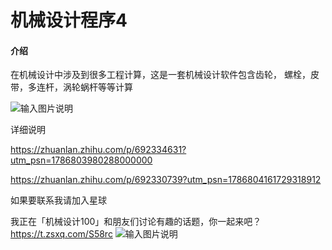 # 机械设计程序4

#### 介绍
在机械设计中涉及到很多工程计算，这是一套机械设计软件包含齿轮，
螺栓，皮带，多连杆，涡轮蜗杆等等计算

![输入图片说明](%E5%BC%80%E5%A7%8B%E7%95%8C%E9%9D%A2/1718787283969.jpeg)

详细说明

https://zhuanlan.zhihu.com/p/692334631?utm_psn=1786803980288000000

https://zhuanlan.zhihu.com/p/692330739?utm_psn=1786804161729318912

如果要联系我请加入星球

我正在「机械设计100」和朋友们讨论有趣的话题，你⼀起来吧？
https://t.zsxq.com/S58rc
![输入图片说明](%E5%BC%80%E5%A7%8B%E7%95%8C%E9%9D%A2/ZSXQ_20240619_165803425.png)